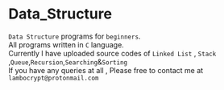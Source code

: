 # Data_Structure
`Data Structure` programs for `beginners`.<br>
All programs written in `C` language.<br>
Currently I have uploaded source codes of `Linked List` , `Stack` ,`Queue`,`Recursion`,`Searching`&`Sorting`<br>
If you have any queries at all , Please free to contact me at `lambocrypt@protonmail.com`


